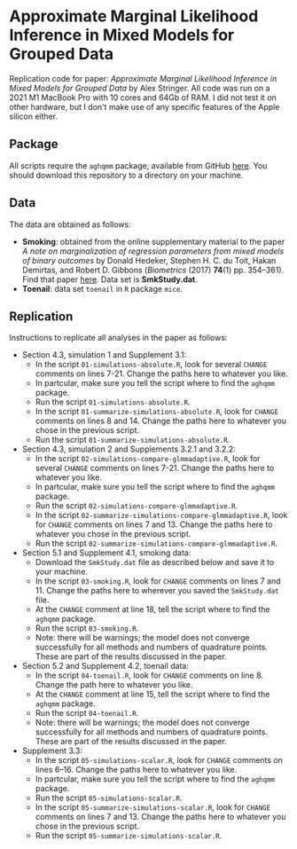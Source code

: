 # Approximate Marginal Likelihood Inference in Mixed Models for Grouped Data
Replication code for paper: *Approximate Marginal Likelihood Inference in Mixed Models for Grouped Data* by Alex Stringer.
All code was run on a 2021 M1 MacBook Pro with 10 cores and 64Gb of RAM. I did not test it on other hardware,
but I don't make use of any specific features of the Apple silicon either.

## Package

All scripts require the `aghqmm` package, available from GitHub [here](https://github.com/awstringer1/aghqmm).
You should download this repository to a directory on your machine.

## Data

The data are obtained as follows:

- **Smoking**: obtained from the online supplementary material to the paper *A note on marginalization of regression parameters from mixed models of binary outcomes* by Donald Hedeker, Stephen H. C. du Toit, Hakan Demirtas, and Robert D. Gibbons (*Biometrics* (2017) **74**(1) pp. 354–361). Find that paper [here](https://onlinelibrary.wiley.com/doi/10.1111/biom.12707). Data set is **SmkStudy.dat**.
- **Toenail**: data set `toenail` in `R` package `mice`.

## Replication

Instructions to replicate all analyses in the paper as follows:

- Section 4.3, simulation 1 and Supplement 3.1:
  - In the script `01-simulations-absolute.R`, look for several `CHANGE` comments on lines 7-21. Change the paths here to whatever you like.
  - In partcular, make sure you tell the script where to find the `aghqmm` package.
  - Run the script `01-simulations-absolute.R`.
  - In the script `01-summarize-simulations-absolute.R`, look for `CHANGE` comments on lines 8 and 14. Change the paths here to whatever you chose in the previous script.
  - Run the script `01-summarize-simulations-absolute.R`.
- Section 4.3, simulation 2 and Supplements 3.2.1 and 3.2.2:
  - In the script `02-simulations-compare-glmmadaptive.R`, look for several `CHANGE` comments on lines 7-21. Change the paths here to whatever you like.
  - In partcular, make sure you tell the script where to find the `aghqmm` package.
  - Run the script `02-simulations-compare-glmmadaptive.R`.
  - In the script `02-summarize-simulations-compare-glmmadaptive.R`, look for `CHANGE` comments on lines 7 and 13. Change the paths here to whatever you chose in the previous script.
  - Run the script `02-summarize-simulations-compare-glmmadaptive.R`.
- Section 5.1 and Supplement 4.1, smoking data:
  - Download the `SmkStudy.dat` file as described below and save it to your machine.
  - In the script `03-smoking.R`, look for `CHANGE` comments on lines 7 and 11. Change the paths here to wherever you saved the `SmkStudy.dat` file.
  - At the `CHANGE` comment at line 18, tell the script where to find the `aghqmm` package.
  - Run the script `03-smoking.R`.
  - Note: there will be warnings; the model does not converge successfully for all methods and numbers of quadrature points. These are part of the results discussed in the paper.
- Section 5.2 and Supplement 4.2, toenail data:
  - In the script `04-toenail.R`, look for `CHANGE` comments on line 8. Change the path here to whatever you like.
  - At the `CHANGE` comment at line 15, tell the script where to find the `aghqmm` package.
  - Run the script `04-toenail.R`.
  - Note: there will be warnings; the model does not converge successfully for all methods and numbers of quadrature points. These are part of the results discussed in the paper.
- Supplement 3.3:
  - In the script `05-simulations-scalar.R`, look for `CHANGE` comments on lines 6–16. Change the paths here to whatever you like.
  - In partcular, make sure you tell the script where to find the `aghqmm` package.
  - Run the script `05-simulations-scalar.R`.
  - In the script `05-summarize-simulations-scalar.R`, look for `CHANGE` comments on lines 7 and 13. Change the paths here to whatever you chose in the previous script.
  - Run the script `05-summarize-simulations-scalar.R`.
  

